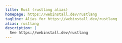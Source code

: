 ```yaml
---
title: Rust (rustlang alias)
homepage: https://webinstall.dev/rustlang
tagline: Alias for https://webinstall.dev/rustlang
alias: rustlang
description: |
  See https://webinstall.dev/rustlang
---
```

